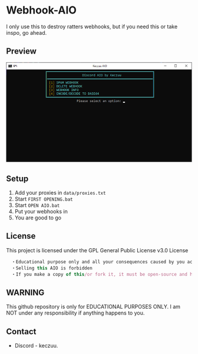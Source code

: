 # Webhook-AIO
I only use this to destroy ratters webhooks, but if you need this or take inspo, go ahead.
## Preview
![preview](x1Cl6jN.png)
## Setup
1. Add your proxies in `data/proxies.txt`
2. Start `FIRST OPENING.bat`
3. Start `OPEN AIO.bat`
4. Put your webhooks in
5. You are good to go
## License
This project is licensed under the GPL General Public License v3.0 License
```js
  ・Educational purpose only and all your consequences caused by you actions is your responsibility
  ・Selling this AIO is forbidden
  ・If you make a copy of this/or fork it, it must be open-source and have credits linking to this repo
```
## WARNING
This github repository is only for EDUCATIONAL PURPOSES ONLY. I am NOT under any responsibility if anything happens to you.
## Contact
- Discord - keczuu.

